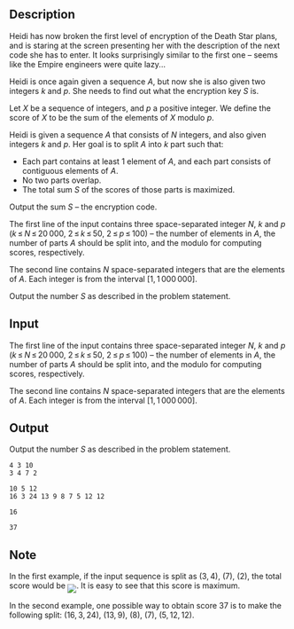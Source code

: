 ## Description

<div><p>Heidi has now broken the first level of encryption of the Death Star plans, and is staring at the screen presenting her with the description of the next code she has to enter. It looks surprisingly similar to the first one – seems like the Empire engineers were quite lazy...</p><p>Heidi is once again given a sequence <span class="tex-span"><i>A</i></span>, but now she is also given two integers <span class="tex-span"><i>k</i></span> and <span class="tex-span"><i>p</i></span>. She needs to find out what the encryption key <span class="tex-span"><i>S</i></span> is.</p><p>Let <span class="tex-span"><i>X</i></span> be a sequence of integers, and <span class="tex-span"><i>p</i></span> a positive integer. We define the <span class="tex-font-style-underline">score</span> of <span class="tex-span"><i>X</i></span> to be the sum of the elements of <span class="tex-span"><i>X</i></span> modulo <span class="tex-span"><i>p</i></span>.</p><p>Heidi is given a sequence <span class="tex-span"><i>A</i></span> that consists of <span class="tex-span"><i>N</i></span> integers, and also given integers <span class="tex-span"><i>k</i></span> and <span class="tex-span"><i>p</i></span>. Her goal is to split <span class="tex-span"><i>A</i></span> into <span class="tex-span"><i>k</i></span> part such that: </p><ul> <li> Each part contains at least <span class="tex-span">1</span> element of <span class="tex-span"><i>A</i></span>, and each part consists of contiguous elements of <span class="tex-span"><i>A</i></span>. </li><li> No two parts overlap. </li><li> The total sum <span class="tex-span"><i>S</i></span> of the scores of those parts is maximized. </li></ul><p>Output the sum <span class="tex-span"><i>S</i></span> – the encryption code.</p></div><div class="input-specification"><p>The first line of the input contains three space-separated integer <span class="tex-span"><i>N</i></span>, <span class="tex-span"><i>k</i></span> and <span class="tex-span"><i>p</i></span> (<span class="tex-span"><i>k</i> ≤ <i>N</i> ≤ 20 000</span>, <span class="tex-span">2 ≤ <i>k</i> ≤ 50</span>, <span class="tex-span">2 ≤ <i>p</i> ≤ 100</span>) – the number of elements in <span class="tex-span"><i>A</i></span>, the number of parts <span class="tex-span"><i>A</i></span> should be split into, and the modulo for computing scores, respectively.</p><p>The second line contains <span class="tex-span"><i>N</i></span> space-separated integers that are the elements of <span class="tex-span"><i>A</i></span>. Each integer is from the interval <span class="tex-span">[1, 1 000 000]</span>.</p></div><div class="output-specification"><p>Output the number <span class="tex-span"><i>S</i></span> as described in the problem statement.</p></div>

## Input

<p>The first line of the input contains three space-separated integer <span class="tex-span"><i>N</i></span>, <span class="tex-span"><i>k</i></span> and <span class="tex-span"><i>p</i></span> (<span class="tex-span"><i>k</i> ≤ <i>N</i> ≤ 20 000</span>, <span class="tex-span">2 ≤ <i>k</i> ≤ 50</span>, <span class="tex-span">2 ≤ <i>p</i> ≤ 100</span>) – the number of elements in <span class="tex-span"><i>A</i></span>, the number of parts <span class="tex-span"><i>A</i></span> should be split into, and the modulo for computing scores, respectively.</p><p>The second line contains <span class="tex-span"><i>N</i></span> space-separated integers that are the elements of <span class="tex-span"><i>A</i></span>. Each integer is from the interval <span class="tex-span">[1, 1 000 000]</span>.</p>

## Output

<p>Output the number <span class="tex-span"><i>S</i></span> as described in the problem statement.</p>





```input1
4 3 10
3 4 7 2

```




```input2
10 5 12
16 3 24 13 9 8 7 5 12 12

```




```output1
16

```




```output2
37

```



## Note

<p>In the first example, if the input sequence is split as <span class="tex-span">(3, 4)</span>, <span class="tex-span">(7)</span>, <span class="tex-span">(2)</span>, the total score would be <img align="middle" class="tex-formula" src="file://HR9ieg9E.png" style="max-width: 100.0%;max-height: 100.0%;">. It is easy to see that this score is maximum.</p><p>In the second example, one possible way to obtain score <span class="tex-span">37</span> is to make the following split: <span class="tex-span">(16, 3, 24)</span>, <span class="tex-span">(13, 9)</span>, <span class="tex-span">(8)</span>, <span class="tex-span">(7)</span>, <span class="tex-span">(5, 12, 12)</span>.</p>
